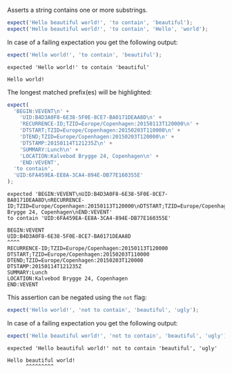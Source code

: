 Asserts a string contains one or more substrings.

```js
expect('Hello beautiful world!', 'to contain', 'beautiful');
expect('Hello beautiful world!', 'to contain', 'Hello', 'world');
```

In case of a failing expectation you get the following output:

```js
expect('Hello world!', 'to contain', 'beautiful');
```

```output
expected 'Hello world!' to contain 'beautiful'

Hello world!
```

The longest matched prefix(es) will be highlighted:

```js
expect(
  'BEGIN:VEVENT\n' +
    'UID:B4D3A0F8-6E38-5F0E-8CE7-BA0171DEAA8D\n' +
    'RECURRENCE-ID;TZID=Europe/Copenhagen:20150113T120000\n' +
    'DTSTART;TZID=Europe/Copenhagen:20150203T110000\n' +
    'DTEND;TZID=Europe/Copenhagen:20150203T120000\n' +
    'DTSTAMP:20150114T121235Z\n' +
    'SUMMARY:Lunch\n' +
    'LOCATION:Kalvebod Brygge 24, Copenhagen\n' +
    'END:VEVENT',
  'to contain',
  'UID:6FA459EA-EE8A-3CA4-894E-DB77E160355E'
);
```

```output
expected 'BEGIN:VEVENT\nUID:B4D3A0F8-6E38-5F0E-8CE7-BA0171DEAA8D\nRECURRENCE-ID;TZID=Europe/Copenhagen:20150113T120000\nDTSTART;TZID=Europe/Copenhagen:20150203T110000\nDTEND;TZID=Europe/Copenhagen:20150203T120000\nDTSTAMP:20150114T121235Z\nSUMMARY:Lunch\nLOCATION:Kalvebod Brygge 24, Copenhagen\nEND:VEVENT'
to contain 'UID:6FA459EA-EE8A-3CA4-894E-DB77E160355E'

BEGIN:VEVENT
UID:B4D3A0F8-6E38-5F0E-8CE7-BA0171DEAA8D
^^^^
RECURRENCE-ID;TZID=Europe/Copenhagen:20150113T120000
DTSTART;TZID=Europe/Copenhagen:20150203T110000
DTEND;TZID=Europe/Copenhagen:20150203T120000
DTSTAMP:20150114T121235Z
SUMMARY:Lunch
LOCATION:Kalvebod Brygge 24, Copenhagen
END:VEVENT
```

This assertion can be negated using the `not` flag:

```js
expect('Hello world!', 'not to contain', 'beautiful', 'ugly');
```

In case of a failing expectation you get the following output:

```js
expect('Hello beautiful world!', 'not to contain', 'beautiful', 'ugly');
```

```output
expected 'Hello beautiful world!' not to contain 'beautiful', 'ugly'

Hello beautiful world!
      ^^^^^^^^^
```
